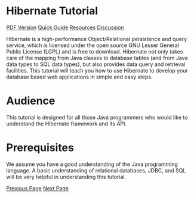 # Hibernate Tutorial
[PDF Version](../hibernate/hibernate_pdf_version.md)
[Quick Guide](../hibernate/hibernate_quick_guide.md)
[Resources](../hibernate/hibernate_useful_resources.md)
[Discussion](../hibernate/hibernate_discussion.md)

Hibernate is a high-performance Object/Relational persistence and query service, which is licensed under the open source GNU Lesser General Public License (LGPL) and is free to download. Hibernate not only takes care of the mapping from Java classes to database tables (and from Java data types to SQL data types), but also provides data query and retrieval facilities. This tutorial will teach you how to use Hibernate to develop your database based web applications in simple and easy steps.

# Audience
This tutorial is designed for all those Java programmers who would like to understand the Hibernate framework and its API.

# Prerequisites
We assume you have a good understanding of the Java programming language. A basic understanding of relational databases, JDBC, and SQL will be very helpful in understanding this tutorial.


[Previous Page](../hibernate/index.md) [Next Page](../hibernate/orm_overview.md) 
